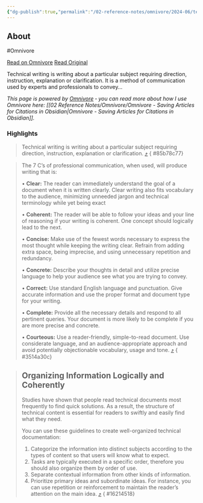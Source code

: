 ```yaml
---
{"dg-publish":true,"permalink":"/02-reference-notes/omnivore/2024-06/technical-writing-101-the-ultimate-guide-to-technical-writing-by-brian-mathenge-medium/","title":"Technical Writing 101: The Ultimate Guide to Technical Writing | by Brian Mathenge | Medium\n","metatags":{"description":"Technical writing is writing about a particular subject requiring direction, instruction, explanation or clarification. It is a method of communication used by experts and professionals to convey…","og:image":"https://i.imgur.com/LmCg5HX.png"}}
---
```



## About

#Omnivore

[Read on Omnivore](https://omnivore.app/me/https-medium-com-brian-639-technical-writing-101-the-ultimate-gu-1900fdde322)
[Read Original](https://medium.com/@brian639/technical-writing-101-the-ultimate-guide-to-technical-writing-e1cbc9ea8c10)

Technical writing is writing about a particular subject requiring direction, instruction, explanation or clarification. It is a method of communication used by experts and professionals to convey…

_This page is powered by [Omnivore](https://omnivore.app) ‐ you can read more about how I use Omnivore here: [[02 Reference Notes/Omnivore/Omnivore - Saving Articles for Citations in Obsidian\|Omnivore - Saving Articles for Citations in Obsidian]]._

### Highlights

> Technical writing is writing about a particular subject requiring direction, instruction, explanation or clarification. [⤴️](https://omnivore.app/me/https-medium-com-brian-639-technical-writing-101-the-ultimate-gu-1900fdde322#85b78c77-0b09-4736-9e1f-0399de2bcc34) 
{ #85b78c77}


> The 7 C’s of professional communication, when used, will produce writing that is:
> 
> • **Clear:** The reader can immediately understand the goal of a document when it is written clearly. Clear writing also fits vocabulary to the audience, minimizing unneeded jargon and technical terminology while yet being exact
> 
> • **Coherent:** The reader will be able to follow your ideas and your line of reasoning if your writing is coherent. One concept should logically lead to the next.
> 
> • **Concise:** Make use of the fewest words necessary to express the most thought while keeping the writing clear. Refrain from adding extra space, being imprecise, and using unnecessary repetition and redundancy.
> 
> • **Concrete:** Describe your thoughts in detail and utilize precise language to help your audience see what you are trying to convey.
> 
> • **Correct:** Use standard English language and punctuation. Give accurate information and use the proper format and document type for your writing.
> 
> • **Complete:** Provide all the necessary details and respond to all pertinent queries. Your document is more likely to be complete if you are more precise and concrete.
> 
> • **Courteous:** Use a reader-friendly, simple-to-read document. Use considerate language, and an audience-appropriate approach and avoid potentially objectionable vocabulary, usage and tone. [⤴️](https://omnivore.app/me/https-medium-com-brian-639-technical-writing-101-the-ultimate-gu-1900fdde322#3514a30c-69e4-4f70-bbcd-a41d151f69f1) 
{ #3514a30c}


> ## Organizing Information Logically and Coherently
> 
> Studies have shown that people read technical documents most frequently to find quick solutions. As a result, the structure of technical content is essential for readers to swiftly and easily find what they need.
> 
> You can use these guidelines to create well-organized technical documentation:
> 
> 1. Categorize the information into distinct subjects according to the types of content so that users will know what to expect.
> 2. Tasks are typically executed in a specific order, therefore you should also organize them by order of use.
> 3. Separate contextual information from other kinds of information.
> 4. Prioritize primary ideas and subordinate ideas. For instance, you can use repetition or reinforcement to maintain the reader’s attention on the main idea. [⤴️](https://omnivore.app/me/https-medium-com-brian-639-technical-writing-101-the-ultimate-gu-1900fdde322#16214518-10fd-4370-b82c-e877abbbba75) 
{ #16214518}


